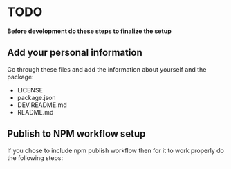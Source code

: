 # TODO

**Before development do these steps to finalize the setup**

## Add your personal information

Go through these files and add the information about yourself and the package:

- LICENSE
- package.json
- DEV.README.md
- README.md

## Publish to NPM workflow setup

If you chose to include npm publish workflow then for it to work properly do the following steps:

